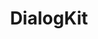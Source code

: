 ---
title: DialogKit
headline: A Swift library that tries to simplify UIAlertController.
state: archived
feature: false
startDate: 07-23-2019
endDate: 07-24-2019 
github: https://github.com/magnetardev/dialogkit
languages: [swift]
---